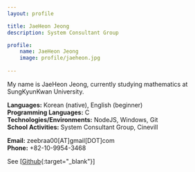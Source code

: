 ```yaml
---
layout: profile

title: JaeHeon Jeong
description: System Consultant Group

profile:
    name: JaeHeon Jeong
    image: profile/jaeheon.jpg
    
---
```


My name is JaeHeon Jeong, currently studying mathematics at SungKyunKwan University.

<strong>Languages:</strong> Korean (native), English (beginner)  
<strong>Programming Languages:</strong> C  
<strong>Technologies/Environments:</strong> NodeJS, Windows, Git  
<strong>School Activities:</strong> System Consultant Group, Cinevill  

<strong>Email:</strong> zeebraa00[AT]gmail[DOT]com  
<strong>Phone:</strong> +82-10-9954-3468  

See [[Github](https://github.com/zeebraa00){:target="\_blank"}]
